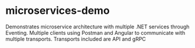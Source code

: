 # microservices-demo
Demonstrates microservice architecture with multiple .NET services through Eventing.  Multiple clients using Postman and Angular to communicate with multiple transports. Transports included are API and gRPC
